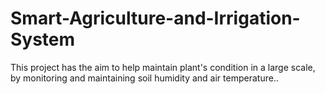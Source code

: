 # Smart-Agriculture-and-Irrigation-System
This project has the aim to help maintain plant's condition in a large scale, by monitoring and maintaining soil humidity and air temperature..
